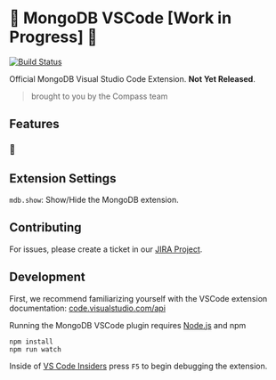# :construction: MongoDB VSCode [Work in Progress] :construction:

[![Build Status](https://dev.azure.com/team-compass/team-compass/_apis/build/status/mongodb-js.vscode?branchName=master)](https://dev.azure.com/team-compass/team-compass/_build/latest?definitionId=4&branchName=master)

Official MongoDB Visual Studio Code Extension. **Not Yet Released**.

> brought to you by the Compass team

## Features

### :construction:

## Extension Settings

`mdb.show`: Show/Hide the MongoDB extension.

## Contributing

For issues, please create a ticket in our [JIRA
Project](https://jira.mongodb.org/browse/VSCODE).

## Development

First, we recommend familiarizing yourself with the VSCode extension documentation:
[code.visualstudio.com/api](https://code.visualstudio.com/api)

Running the MongoDB VSCode plugin requires [Node.js](https://nodejs.org) and npm

```shell
npm install
npm run watch
```

Inside of [VS Code Insiders](https://code.visualstudio.com/insiders/) press `F5` to begin debugging the extension.
